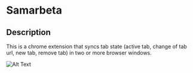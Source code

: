 # Samarbeta
## Description
This is a chrome extension that syncs tab state (active tab, change of tab url, new tab, remove tab) in two or more browser windows.  

![Alt Text](https://raw.githubusercontent.com/dvdfgrlnd/Samarbeta/master/example/example.gif)
